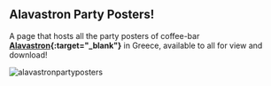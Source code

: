 ## Alavastron Party Posters!
A page that hosts all the party posters of coffee-bar **[Alavastron](https://www.facebook.com/alavastroncafe "the best rock bar in Komotini - Greece!"){:target="_blank"}** in Greece, available to all for view and download!

![alavastronpartyposters](https://user-images.githubusercontent.com/33396015/127752708-a353e040-3fd7-4bee-8db5-0c1e6b254fac.png)
